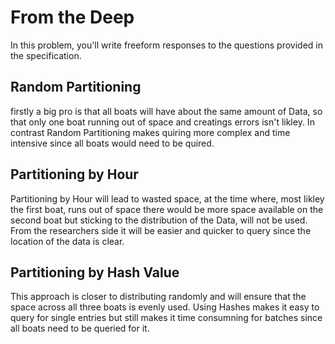 # From the Deep

In this problem, you'll write freeform responses to the questions provided in the specification.

## Random Partitioning

firstly a big pro is that all boats will have about the same amount of Data, so that only one boat running out of space and creatings errors isn't likley. In contrast Random Partitioning makes quiring more complex and time intensive since all boats would need to be quired.

## Partitioning by Hour

Partitioning by Hour will lead to wasted space, at the time where, most likley the first boat, runs out of space there would be more space available on the second boat but sticking to the distribution of the Data, will not be used. From the researchers side it will be easier and quicker to query since the location of the data is clear.

## Partitioning by Hash Value

This approach is closer to distributing randomly and will ensure that the space across all three boats is evenly used. Using Hashes makes it easy to query for single entries but still makes it time consumning for batches since all boats need to be queried for it. 
